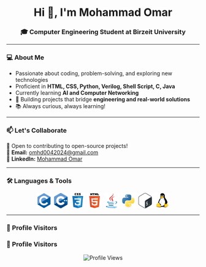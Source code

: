 <h1 align="center">Hi 👋, I'm Mohammad Omar</h1>
<h3 align="center">🎓 Computer Engineering Student at Birzeit University</h3>

---

### 💻 About Me  
- Passionate about coding, problem-solving, and exploring new technologies  
- Proficient in **HTML, CSS, Python, Verilog, Shell Script, C, Java**  
- Currently learning **AI and Computer Networking**  
- 🚀 Building projects that bridge **engineering and real-world solutions**  
- 📚 Always curious, always learning!  

---

### 📫 Let's Collaborate  
💬 Open to contributing to open-source projects!  
📧 **Email:** [omhd0042024@gmail.com](mailto:omhd0042024@gmail.com)  
🔗 **LinkedIn:** [Mohammad Omar](https://www.linkedin.com/in/mohmmad-omar-a62b0232b/)  

---

### 🛠️ Languages & Tools  
<p align="center">
  <a href="https://www.cprogramming.com/" target="_blank"><img src="https://raw.githubusercontent.com/devicons/devicon/master/icons/c/c-original.svg" alt="C" width="40" height="40"/></a>
  <a href="https://www.w3schools.com/cpp/" target="_blank"><img src="https://raw.githubusercontent.com/devicons/devicon/master/icons/cplusplus/cplusplus-original.svg" alt="C++" width="40" height="40"/></a>
  <a href="https://www.w3schools.com/css/" target="_blank"><img src="https://raw.githubusercontent.com/devicons/devicon/master/icons/css3/css3-original-wordmark.svg" alt="CSS3" width="40" height="40"/></a>
  <a href="https://www.w3.org/html/" target="_blank"><img src="https://raw.githubusercontent.com/devicons/devicon/master/icons/html5/html5-original-wordmark.svg" alt="HTML5" width="40" height="40"/></a>
  <a href="https://www.java.com" target="_blank"><img src="https://raw.githubusercontent.com/devicons/devicon/master/icons/java/java-original.svg" alt="Java" width="40" height="40"/></a>
  <a href="https://www.python.org" target="_blank"><img src="https://raw.githubusercontent.com/devicons/devicon/master/icons/python/python-original.svg" alt="Python" width="40" height="40"/></a>
  <a href="https://www.shellscript.sh/" target="_blank"><img src="https://raw.githubusercontent.com/devicons/devicon/master/icons/bash/bash-original.svg" alt="Shell Script" width="40" height="40"/></a>
  <a href="https://www.linux.org/" target="_blank"><img src="https://raw.githubusercontent.com/devicons/devicon/master/icons/linux/linux-original.svg" alt="Linux" width="40" height="40"/></a>
</p>

---

### 👀 Profile Visitors  
### 👀 Profile Visitors  
<p align="center">
  <img src="https://shields.io/badge/dynamic/json?color=0e75b6&label=Profile%20Visitors&query=views&url=https://api.countapi.xyz/hit/mohahomar/github-profile" alt="Profile Views" />
</p>

